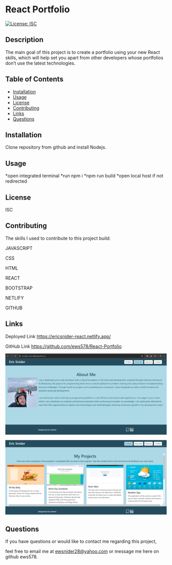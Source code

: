 # React Portfolio
  [![License: ISC](https://img.shields.io/badge/License-ISC-blue.svg)](https://opensource.org/licenses/ISC)
  ## Description
  
The main goal of this project is to create a portfolio using your new React skills, which will help set you apart from other developers whose portfolios don’t use the latest technologies.
  
  ## Table of Contents 
  
  - [Installation](#installation)
  - [Usage](#usage)
  - [License](#license)
  - [Contributing](#contributing)
  - [Links](#links)
  - [Questions](#questions)
  
  ## Installation
  Clone repository from github and install Nodejs.
  
  ## Usage
  *open integrated terminal
  *run npm i
  *npm run build
  *open local host if not redirected

  ## License
  ISC
  
  ## Contributing
  
 The skills I used to contribute to this project build:

 JAVASCRIPT

 CSS

 HTML

 REACT

 BOOTSTRAP

 NETLIFY

 GITHUB

## Links

Deployed Link
https://ericsnider-react.netlify.app/

GitHub Link
https://github.com/ews578/React-Portfolio

![alt text](<assets/react.png>)

![alt text](<assets/react 2.png>)


## Questions
  If you have questions or would like to contact me regarding this project, 
  
  feel free to email me at ewsnider28@yahoo.com or message me here on github ews578.
